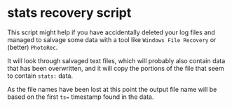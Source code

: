 # stats recovery script

This script might help if you have accidentally deleted your log files and managed to salvage some data with a tool like `Windows File Recovery` or (better) `PhotoRec`.

It will look through salvaged text files, which will probably also contain data that has been overwritten, and it will copy the portions of the file that seem to contain `stats:` data.

As the file names have been lost at this point the output file name will be based on the first `ts=` timestamp found in the data.